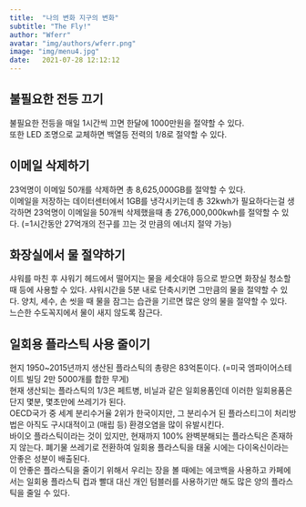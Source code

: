 ```yaml
---
title:  "나의 변화 지구의 변화"
subtitle: "The Fly!"
author: "Wferr"
avatar: "img/authors/wferr.png"
image: "img/menu4.jpg"
date:   2021-07-28 12:12:12
---
```


## 불필요한 전등 끄기  
불필요한 전등을 매일 1시간씩 끄면 한달에 1000만원을 절약할 수 있다.  
또한 LED 조명으로 교체하면 백열등 전력의 1/8로 절약할 수 있다.  
  
## 이메일 삭제하기  
23억명이 이메일 50개를 삭제하면 총 8,625,000GB를 절약할 수 있다.  
이메일을 저장하는 데이터센터에서 1GB를 냉각시키는데 총 32kwh가 필요하다는걸 생각하면 23억명이 이메일을 50개씩 삭제했을때 총 276,000,000kwh를 절약할 수 있다. (=1시간동안 27억개의 전구를 끄는 것 만큼의 에너지 절약 가능)  
  
## 화장실에서 물 절약하기  
샤워를 마친 후 샤워기 헤드에서 떨어지는 물을 세숫대야 등으로 받으면 화장실 청소할 때 등에 사용할 수 있다. 샤워시간을 5분 내로 단축시키면 그만큼의 물을 절약할 수 있다. 양치, 세수, 손 씻을 때 물을 잠그는 습관을 기르면 많은 양의 물을 절약할 수 있다. 느슨한 수도꼭지에서 물이 새지 않도록 잠근다.  
  
## 일회용 플라스틱 사용 줄이기  
현지 1950~2015년까지 생산된 플라스틱의 총량은 83억톤이다. (=미국 엠파이어스테이트 빌딩 2만 5000개를 합한 무게)  
현재 생산되는 플라스틱의 1/3은 페트병, 비닐과 같은 일회용품인데 이러한 일회용품은 단지 몇분, 몇초만에 쓰레기가 된다.  
OECD국가 중 세계 분리수거율 2위가 한국이지만, 그 분리수거 된 플라스티그이 처리방법은 아직도 구시대적이고 (매립 등) 환경오염을 많이 유발시킨다.  
바이오 플라스틱이라는 것이 있지만, 현재까지 100% 완벽분해되는 플라스틱은 존재하지 않는다. 폐기물 쓰레기로 전환하여 일회용 플라스틱을 태울 시에는 다이옥신이라는 안좋은 성분이 배출된다.  
이 안좋은 플라스틱을 줄이기 위해서 우리는 장을 볼 때에는 에코백을 사용하고 카페에서는 일회용 플라스틱 컵과 빨대 대신 개인 텀블러를 사용하기만 해도 많은 양의 플라스틱을 줄일 수 있다.  
